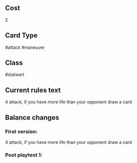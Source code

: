 ## Cost
2
## Card Type
#attack #maneuver 
## Class
#stalwart 
## Current rules text
4 attack, if you have more life than your opponent draw a card
## Balance changes
### First version:
4 attack, if you have more life than your opponent draw a card
### Post playtest 1:
